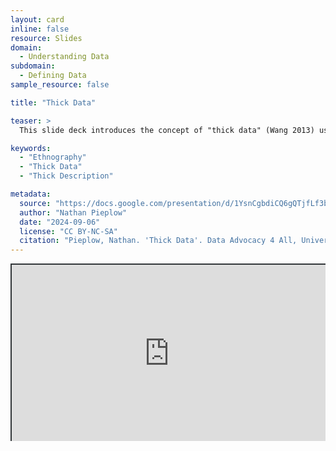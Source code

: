 ```yaml
---
layout: card
inline: false
resource: Slides
domain:
  - Understanding Data
subdomain:
  - Defining Data
sample_resource: false

title: "Thick Data"

teaser: >
  This slide deck introduces the concept of "thick data" (Wang 2013) using Clifford Geertz's classic example of the difference between a wink and a blink (or squint). It references both C. Thi Nguyen's "The Limits of Data" (2024) and Tricia Wang's "Why Big Data Needs Thick Data" (2013) and can reinforce concepts introduced to students via those readings, or else substitute for them.

keywords:
  - "Ethnography"
  - "Thick Data"
  - "Thick Description"

metadata:
  source: "https://docs.google.com/presentation/d/1YsnCgbdiCQ6gQTjfLf3bmH3jX_q_gji2/edit#slide=id.p7"
  author: "Nathan Pieplow"
  date: "2024-09-06"
  license: "CC BY-NC-SA"
  citation: "Pieplow, Nathan. 'Thick Data'. Data Advocacy 4 All, University of Colorado. 6 September 2024 "
---
```


<div style="position: relative; padding-bottom: 56.25%; height: 0; overflow: hidden;"><iframe src="https://docs.google.com/presentation/d/1YsnCgbdiCQ6gQTjfLf3bmH3jX_q_gji2/edit#slide=id.p7" width="100%" title="Thick Data" style="border:2px #323639 solid; position: absolute; top: 0; left: 0; right: 0; bottom: 0; height: 100%; max-width: 100%;"></iframe></div>
